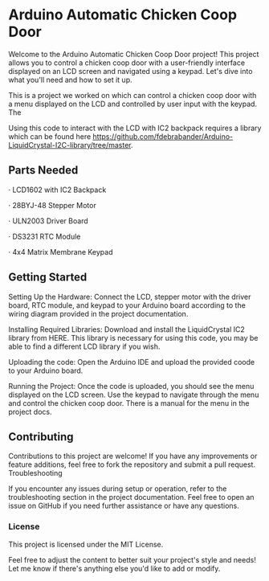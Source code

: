 # Arduino Automatic Chicken Coop Door
Welcome to the Arduino Automatic Chicken Coop Door project! This project allows you to control a chicken coop door with a user-friendly interface displayed on an LCD screen and navigated using a keypad. Let's dive into what you'll need and how to set it up.

This is a project we worked on which can control a chicken coop door with a menu displayed on the LCD and controlled by user input with the keypad. The  

Using this code to interact with the LCD with IC2 backpack requires a library which can be found here https://github.com/fdebrabander/Arduino-LiquidCrystal-I2C-library/tree/master. 

## Parts Needed
· LCD1602 with IC2 Backpack

· 28BYJ-48 Stepper Motor 

· ULN2003 Driver Board

· DS3231 RTC Module

· 4x4 Matrix Membrane Keypad

## Getting Started
Setting Up the Hardware:
  Connect the LCD, stepper motor with the driver board, RTC module, and keypad to your Arduino board according to the wiring diagram provided in the project documentation.
  
Installing Required Libraries: 
  Download and install the LiquidCrystal IC2 library from HERE. This library is necessary for using this code, you may be able to find a different LCD library if you wish.
  
Uploading the code:
  Open the Arduino IDE and upload the provided coode to your Arduino board. 
  
Running the Project:
  Once the code is uploaded, you should see the menu displayed on the LCD screen. Use the keypad to navigate through the menu and control the chicken coop door. There is a
  manual for the menu in the project docs.
  
## Contributing

Contributions to this project are welcome! If you have any improvements or feature additions, feel free to fork the repository and submit a pull request.
Troubleshooting

If you encounter any issues during setup or operation, refer to the troubleshooting section in the project documentation.
Feel free to open an issue on GitHub if you need further assistance or have any questions.


### License

This project is licensed under the MIT License.

Feel free to adjust the content to better suit your project's style and needs! Let me know if there's anything else you'd like to add or modify.
